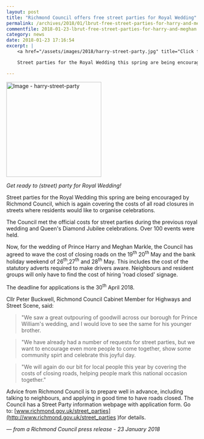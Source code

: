 ```yaml
---
layout: post
title: "Richmond Council offers free street parties for Royal Wedding"
permalink: /archives/2018/01/lbrut-free-street-parties-for-harry-and-meghan.html
commentfile: 2018-01-23-lbrut-free-street-parties-for-harry-and-meghan
category: news
date: 2018-01-23 17:16:54
excerpt: |
    <a href="/assets/images/2018/harry-street-party.jpg" title="Click for a larger image"><img src="/assets/images/2018/harry-street-party-thumb.jpg" width="150" alt="Image - harry-street-party"  class="photo right"/></a>

    Street parties for the Royal Wedding this spring are being encouraged by Richmond Council, which is again covering the costs of all road closures in streets where residents would like to organise celebrations.

---
```


<a href="/assets/images/2018/harry-street-party.jpg" title="Click for a larger image"><img src="/assets/images/2018/harry-street-party-thumb.jpg" width="250" alt="Image - harry-street-party"  class="photo right"/></a>

*Get ready to (street) party for Royal Wedding!*

Street parties for the Royal Wedding this spring are being encouraged by Richmond Council, which is again covering the costs of all road closures in streets where residents would like to organise celebrations.

The Council met the official costs for street parties during the previous royal wedding and Queen's Diamond Jubilee celebrations. Over 100 events were held.

Now, for the wedding of Prince Harry and Meghan Markle, the Council has agreed to wave the cost of closing roads on the 19<sup>th</sup> 20<sup>th</sup> May and the bank holiday weekend of 26<sup>th</sup>,27<sup>th</sup> and 28<sup>th</sup> May.  This includes the cost of the statutory adverts required to make drivers aware. Neighbours and resident groups will only have to find the cost of hiring 'road closed' signage.

The deadline for applications is the 30<sup>th</sup> April 2018.

Cllr Peter Buckwell, Richmond Council Cabinet Member for Highways and Street Scene, said:

> "We saw a great outpouring of goodwill across our borough for Prince William's wedding, and I would love to see the same for his younger brother.

> "We have already had a number of requests for street parties, but we want to encourage even more people to come together, show some community spirt and celebrate this joyful day.

> "We will again do our bit for local people this year by covering the costs of closing roads, helping people mark this national occasion together."


Advice from Richmond Council is to prepare well in advance, including talking to neighbours, and applying in good time to have roads closed. The Council has a Street Party information webpage with application form. Go to: [www.richmond.gov.uk/street_parties](http://www.richmond.gov.uk/street_parties )for details.

<cite>&mdash; from a Richmond Council press release - 23 January 2018</cite>

